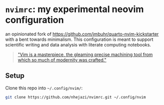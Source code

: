 # `nvimrc`: my experimental neovim configuration

an opinionated fork of <https://github.com/jmbuhr/quarto-nvim-kickstarter> with
a bent towards minimalism. This configuration is meant to support scientific
writing and data analysis with literate computing notebooks.

> ["Vim is a masterpiece, the gleaming precise machining tool from which so
> much of modernity was
> crafted."](https://x.com/colmmacc/status/1687861827223556096)

## Setup

Clone this repo into `~/.config/nvim/`:

```bash
git clone https://github.com/nhejazi/nvimrc.git ~/.config/nvim
```
